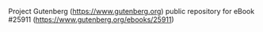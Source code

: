 Project Gutenberg (https://www.gutenberg.org) public repository for eBook #25911 (https://www.gutenberg.org/ebooks/25911)
